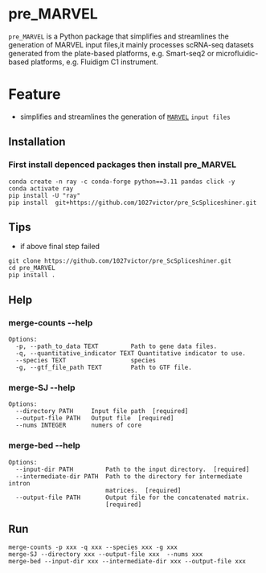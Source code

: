 # pre_MARVEL
`pre_MARVEL` is a Python package that simplifies and streamlines the generation of  MARVEL input files,it mainly processes scRNA-seq datasets generated from the plate-based platforms, e.g. Smart-seq2 or microfluidic-based platforms, e.g. Fluidigm C1 instrument.
# Feature
+ simplifies and streamlines the generation of  [`MARVEL`](https://wenweixiong.github.io/MARVEL_Plate.html) `input files`
## Installation
###  First install depenced packages then install pre_MARVEL
```
conda create -n ray -c conda-forge python==3.11 pandas click -y
conda activate ray
pip install -U "ray"
pip install  git+https://github.com/1027victor/pre_ScSpliceshiner.git
```

## Tips
+ if above final step failed
```
git clone https://github.com/1027victor/pre_ScSpliceshiner.git
cd pre_MARVEL
pip install .
```
## Help
### merge-counts --help
```
Options:
  -p, --path_to_data TEXT         Path to gene data files.
  -q, --quantitative_indicator TEXT Quantitative indicator to use.
  --species TEXT                  species
  -g, --gtf_file_path TEXT        Path to GTF file.

```
### merge-SJ --help
```
Options:
  --directory PATH     Input file path  [required]
  --output-file PATH   Output file  [required]
  --nums INTEGER       numers of core

```
### merge-bed --help
```
Options:
  --input-dir PATH         Path to the input directory.  [required]
  --intermediate-dir PATH  Path to the directory for intermediate intron
                           matrices.  [required]
  --output-file PATH       Output file for the concatenated matrix.
                           [required]

```
## Run
```
merge-counts -p xxx -q xxx --species xxx -g xxx
merge-SJ --directory xxx --output-file xxx  --nums xxx
merge-bed --input-dir xxx --intermediate-dir xxx --output-file xxx
```
